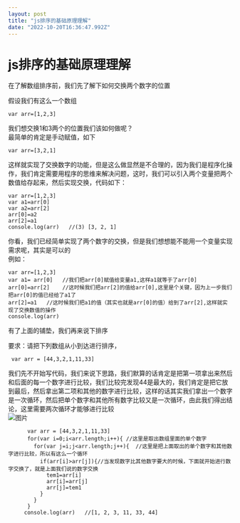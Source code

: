 ```yaml
---
layout: post
title: "js排序的基础原理理解"
date: "2022-10-20T16:36:47.992Z"
---
```

js排序的基础原理理解
===========

在了解数组排序前，我们先了解下如何交换两个数字的位置

假设我们有这么一个数组

    var arr=[1,2,3]
    

我们想交换1和3两个的位置我们该如何做呢？  
最简单的肯定是手动赋值，如下

    var arr=[3,2,1]
    

这样就实现了交换数字的功能，但是这么做显然是不合理的，因为我们是程序化操作，我们肯定需要用程序的思维来解决问题，这时，我们可以引入两个变量把两个数值给存起来，然后实现交换，代码如下：

    var arr=[1,2,3]
    var a1=arr[0]
    var a2=arr[2]
    arr[0]=a2
    arr[2]=a1
    console.log(arr)   //(3) [3, 2, 1]
    

你看，我们已经简单实现了两个数字的交换，但是我们想想能不能用一个变量实现需求呢，其实是可以的  
例如：

    var arr=[1,2,3]
    var a1= arr[0]   //我们把arr[0]赋值给变量a1,这样a1就等于了arr[0]
    arr[0]=arr[2]    //这时候我们把arr[2]的值给arr[0],这里是个关键，因为上一步我们把arr[0]的值已经给了a1了
    arr[2]=a1   //这时候我们把a1的值（其实也就是arr[0]的值）给到了arr[2],这样就实现了交换数值的操作
    console.log(arr)
    

有了上面的铺垫，我们再来说下排序

要求：请把下列数组从小到达进行排序，

     var arr = [44,3,2,1,11,33]
    

我们先不开始写代码，我们来说下思路，我们默算的话肯定是把第一项拿出来然后和后面的每一个数字进行比较，我们比较完发现44是最大的，我们肯定是把它放到最后，然后拿出第二项和其他的数字进行比较，这样的话其实我们拿出一个数字是一次循环，然后把单个数字和其他所有数字比较又是一次循环，由此我们得出结论，这里需要两次循环才能够进行比较  
![图片](https://img2022.cnblogs.com/blog/2589936/202210/2589936-20221020140337195-614603902.gif)

          var arr = [44,3,2,1,11,33]
          for(var i=0;i<arr.length;i++){ //这里是取出数组里面的单个数字
            for(var j=i;j<arr.length;j++){  //这里是把上面取出的单个数字和其他数字进行比较，所以有这么一个循环
              if(arr[i]>arr[j]){//当发现数字比其他数字要大的时候，下面就开始进行数字交换了，就是上面我们说的数字交换
                tem1=arr[i]
                arr[i]=arr[j]
                arr[j]=tem1
              }
            }
          }
         console.log(arr)   //[1, 2, 3, 11, 33, 44]